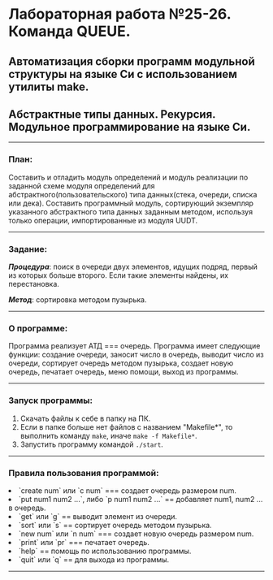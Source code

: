 # Лабораторная работа №25-26. Команда QUEUE. #
## Автоматизация сборки программ модульной структуры на языке Си с использованием утилиты make. ##
## Абстрактные типы данных. Рекурсия. Модульное программирование на языке Си. ##

***

### План: ###

<p>Составить и отладить модуль определений и модуль реализации по заданной схеме модуля определений для абстрактного(пользовательского) типа данных(стека, очереди, списка или дека).
Составить программный модуль, сортирующий экземпляр указанного абстрактного типа данных заданным методом, используя только операции, импортированные из модуля UUDT.</p>

***

### Задание: ###

***Процедура***: поиск в очереди двух элементов, идущих подряд, первый из которых больше второго. Если такие элементы найдены, их перестановка.

<p></p>

***Метод***: сортировка методом пузырька.

***

### О программе: ###

<p>Программа реализует АТД === очередь. Программа имеет следующие функции: создание очереди, заносит число в очередь, выводит число из очереди, сортирует очередь методом пузырька, создает новую очередь, печатает очередь, меню помощи,  выход из программы.</p>

***

### Запуск программы: ###

1. Скачать файлы к себе в папку на ПК.
2. Если в папке больше нет файлов с названием "Makefile*", то выполнить команду `make`, иначе `make -f Makefile*`.
3. Запустить программу командой `./start`.

***

### Правила пользования программой: ###

<li>`create num` или `c num` === создает очередь размером num.</li>
<li> `put num1 num2 ...`, либо `p num1 num2 ...` == добавляет num1, num2 ... в очередь.</li>
<li>`get` или `g` == выводит элемент из очереди.</li>
<li>`sort` или `s` == сортирует очередь методом пузырька.</li>
<li>`new num` или `n num` === создает новую очередь размером num.</li>
<li>`print` или `pr` === печатает очередь.</li>
<li>`help` == помощь по использованию программы.</li>
<li>`quit` или `q` == для выхода из программы.</li>

***
